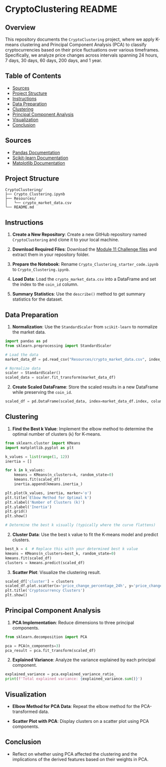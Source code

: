 # CryptoClustering README

## Overview

This repository documents the `CryptoClustering` project, where we apply K-means clustering and Principal Component Analysis (PCA) to classify cryptocurrencies based on their price fluctuations over various timeframes. Specifically, we analyze price changes across intervals spanning 24 hours, 7 days, 30 days, 60 days, 200 days, and 1 year.

## Table of Contents
- [Sources](#sources)
- [Project Structure](#project-structure)
- [Instructions](#instructions)
- [Data Preparation](#data-preparation)
- [Clustering](#clustering)
- [Principal Component Analysis](#principal-component-analysis)
- [Visualization](#visualization)
- [Conclusion](#conclusion)

## Sources
- [Pandas Documentation](https://pandas.pydata.org/docs/)
- [Scikit-learn Documentation](https://scikit-learn.org/stable/documentation.html)
- [Matplotlib Documentation](https://matplotlib.org/stable/contents.html)

## Project Structure
```
CryptoClustering/
├── Crypto_Clustering.ipynb
├── Resources/
│   └── crypto_market_data.csv
└── README.md
```

## Instructions

1. **Create a New Repository**: Create a new GitHub repository named `CryptoClustering` and clone it to your local machine.

2. **Download Required Files**: Download the [Module 11 Challenge files](https://static.bc-edx.com/ai/ail-v-1-0/m11/lms/starter/M11_Starter_Code.zip) and extract them in your repository folder.

3. **Prepare the Notebook**: Rename `Crypto_Clustering_starter_code.ipynb` to `Crypto_Clustering.ipynb`.

4. **Load Data**: Load the `crypto_market_data.csv` into a DataFrame and set the index to the `coin_id` column.

5. **Summary Statistics**: Use the `describe()` method to get summary statistics for the dataset.

## Data Preparation

1. **Normalization**: Use the `StandardScaler` from `scikit-learn` to normalize the market data.

```python
import pandas as pd
from sklearn.preprocessing import StandardScaler

# Load the data
market_data_df = pd.read_csv("Resources/crypto_market_data.csv", index_col="coin_id")

# Normalize data
scaler = StandardScaler()
scaled_data = scaler.fit_transform(market_data_df)
```

2. **Create Scaled DataFrame**: Store the scaled results in a new DataFrame while preserving the `coin_id`.

```python
scaled_df = pd.DataFrame(scaled_data, index=market_data_df.index, columns=market_data_df.columns)
```

## Clustering

1. **Find the Best k Value**: Implement the elbow method to determine the optimal number of clusters (`k`) for K-means.

```python
from sklearn.cluster import KMeans
import matplotlib.pyplot as plt

k_values = list(range(1, 12))
inertia = []

for k in k_values:
    kmeans = KMeans(n_clusters=k, random_state=0)
    kmeans.fit(scaled_df)
    inertia.append(kmeans.inertia_)

plt.plot(k_values, inertia, marker='o')
plt.title('Elbow Method for Optimal k')
plt.xlabel('Number of Clusters (k)')
plt.ylabel('Inertia')
plt.grid()
plt.show()

# Determine the best k visually (typically where the curve flattens)
```

2. **Cluster Data**: Use the best `k` value to fit the K-means model and predict clusters.

```python
best_k = 4  # Replace this with your determined best k value
kmeans = KMeans(n_clusters=best_k, random_state=0)
kmeans.fit(scaled_df)
clusters = kmeans.predict(scaled_df)
```

3. **Scatter Plot**: Visualize the clustering result.

```python
scaled_df['cluster'] = clusters
scaled_df.plot.scatter(x='price_change_percentage_24h', y='price_change_percentage_7d', c='cluster', colormap='rainbow')
plt.title('Cryptocurrency Clusters')
plt.show()
```

## Principal Component Analysis

1. **PCA Implementation**: Reduce dimensions to three principal components.

```python
from sklearn.decomposition import PCA

pca = PCA(n_components=3)
pca_result = pca.fit_transform(scaled_df)
```

2. **Explained Variance**: Analyze the variance explained by each principal component.

```python
explained_variance = pca.explained_variance_ratio_
print(f'Total explained variance: {explained_variance.sum()}')
```

## Visualization

- **Elbow Method for PCA Data**: Repeat the elbow method for the PCA-transformed data.

- **Scatter Plot with PCA**: Display clusters on a scatter plot using PCA components.

## Conclusion

- Reflect on whether using PCA affected the clustering and the implications of the derived features based on their weights in PCA.
